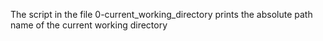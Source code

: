 The script in the file 0-current_working_directory prints the absolute path name of the current working directory